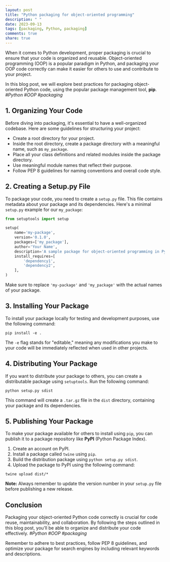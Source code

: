 ```yaml
---
layout: post
title: "Python packaging for object-oriented programming"
description: " "
date: 2023-09-13
tags: [packaging, Python, packaging]
comments: true
share: true
---
```


When it comes to Python development, proper packaging is crucial to ensure that your code is organized and reusable. Object-oriented programming (OOP) is a popular paradigm in Python, and packaging your OOP code correctly can make it easier for others to use and contribute to your project.

In this blog post, we will explore best practices for packaging object-oriented Python code, using the popular package management tool, **pip**. *#Python #OOP #packaging*

## 1. Organizing Your Code

Before diving into packaging, it's essential to have a well-organized codebase. Here are some guidelines for structuring your project:

- Create a root directory for your project.
- Inside the root directory, create a package directory with a meaningful name, such as `my_package`.
- Place all your class definitions and related modules inside the package directory.
- Use meaningful module names that reflect their purpose.
- Follow PEP 8 guidelines for naming conventions and overall code style.

## 2. Creating a Setup.py File

To package your code, you need to create a `setup.py` file. This file contains metadata about your package and its dependencies. Here's a minimal `setup.py` example for our `my_package`:

```python
from setuptools import setup

setup(
    name='my-package',
    version='0.1.0',
    packages=['my_package'],
    author='Your Name',
    description='A sample package for object-oriented programming in Python',
    install_requires=[
        'dependency1',
        'dependency2',
    ],
)
```

Make sure to replace `'my-package'` and `'my_package'` with the actual names of your package.

## 3. Installing Your Package

To install your package locally for testing and development purposes, use the following command:

```shell
pip install -e .
```

The `-e` flag stands for "editable," meaning any modifications you make to your code will be immediately reflected when used in other projects.

## 4. Distributing Your Package

If you want to distribute your package to others, you can create a distributable package using `setuptools`. Run the following command:

```shell
python setup.py sdist
```

This command will create a `.tar.gz` file in the `dist` directory, containing your package and its dependencies.

## 5. Publishing Your Package

To make your package available for others to install using `pip`, you can publish it to a package repository like **PyPI** (Python Package Index).

1. Create an account on PyPI.
2. Install a package called `twine` using `pip`.
3. Build the distribution package using `python setup.py sdist`.
4. Upload the package to PyPI using the following command:

```shell
twine upload dist/*
```

**Note:** Always remember to update the version number in your `setup.py` file before publishing a new release.

## Conclusion

Packaging your object-oriented Python code correctly is crucial for code reuse, maintainability, and collaboration. By following the steps outlined in this blog post, you'll be able to organize and distribute your code effectively. *#Python #OOP #packaging*

Remember to adhere to best practices, follow PEP 8 guidelines, and optimize your package for search engines by including relevant keywords and descriptions.